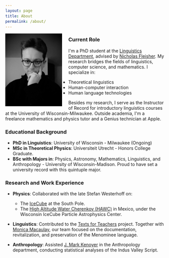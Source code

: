 ```yaml
---
layout: page
title: About
permalink: /about/
---
```


<img src="/images/quigley_daniel_headshot.jpg" alt="Profile Picture" style="float: left; margin-right: 20px; width: 180px;">

### Current Role

I'm a PhD student at the [Linguistics Department](https://uwm.edu/linguistics/), advised by [Nicholas Fleisher](https://uwm.edu/linguistics/people/fleisher-nicholas/). My research bridges the fields of linguistics, computer science, and mathematics. I specialize in:
- Theoretical linguistics
- Human-computer interaction
- Human language technologies

Besides my research, I serve as the Instructor of Record for introductory linguistics courses at the University of Wisconsin-Milwaukee. Outside academia, I'm a freelance mathematics and physics tutor and a Genius technician at Apple.

### Educational Background

- **PhD in Linguistics**: University of Wisconsin - Milwaukee (Ongoing)
- **MSc in Theoretical Physics**: Universiteit Utrecht - Honors College Graduate.
- **BSc with Majors in**: Physics, Astronomy, Mathematics, Linguistics, and Anthropology - University of Wisconsin-Madison. Proud to have set a university record with this quintuple major.

### Research and Work Experience

- **Physics**: Collaborated with the late Stefan Westerhoff on:
  - The [IceCube](https://icecube.wisc.edu/) at the South Pole.
  - The [High Altitude Water Cherenkov (HAWC)](https://www.hawc-observatory.org/) in Mexico, under the Wisconsin IceCube Particle Astrophysics Center.
  
- **Linguistics**: Contributed to the [Texts for Teachers](https://news.wisc.edu/partnership-to-save-menominee-language-offers-new-resources-for-language-teachers/) project. Together with [Monica Macaulay](https://monicamacaulay.com/), our team focused on the documentation, revitalization, and preservation of the Menominee language.
  
- **Anthropology**: Assisted [J. Mark Kenoyer](https://www.anthropology.wisc.edu/staff/kenoyer-j-mark/) in the Anthropology department, conducting statistical analyses of the Indus Valley Script.
